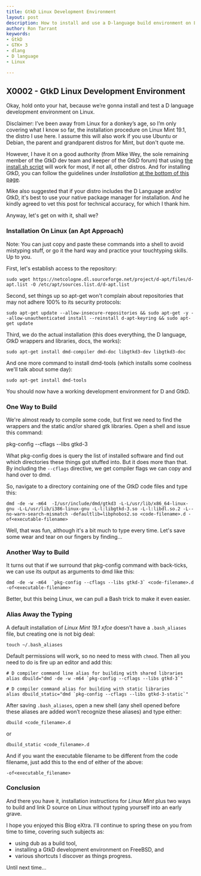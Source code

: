 ```yaml
---
title: GtkD Linux Development Environment
layout: post
description: How to install and use a D-language build environment on Linux Mint.
author: Ron Tarrant
keywords:
- GtkD
- GTK+ 3
- dlang
- D language
- Linux

---
```


## X0002 - GtkD Linux Development Environment

Okay, hold onto your hat, because we’re gonna install and test a D language development environment on Linux.

Disclaimer:
I’ve been away from Linux for a donkey’s age, so I’m only covering what I know so far, the installation procedure on Linux Mint 19.1, the distro I use here. I assume this will also work if you use Ubuntu or Debian, the parent and grandparent distros for Mint, but don't quote me.

However, I have it on a good authority (from Mike Wey, the sole remaining member of the GtkD dev team and keeper of the GtkD forum) that using [the install.sh script](https://dlang.org/install.html) will work for most, if not all, other distros. And for installing GtkD, you can follow the guidelines under *Installation* [at the bottom of this page](https://github.com/gtkd-developers/GtkD/wiki).

Mike also suggested that if your distro includes the D Language and/or GtkD, it's best to use your native package manager for installation. And he kindly agreed to vet this post for technical accuracy, for which I thank him.

Anyway, let's get on with it, shall we?

### Installation On Linux (an Apt Approach)

Note: You can just copy and paste these commands into a shell to avoid mistyping stuff, or go it the hard way and practice your touchtyping skills. Up to you.

First, let's establish access to the repository:

    sudo wget https://netcologne.dl.sourceforge.net/project/d-apt/files/d-apt.list -O /etc/apt/sources.list.d/d-apt.list

Second, set things up so apt-get won't complain about repositories that may not adhere 100% to its security protocols:

    sudo apt-get update --allow-insecure-repositories && sudo apt-get -y --allow-unauthenticated install --reinstall d-apt-keyring && sudo apt-get update

Third, we do the actual installation (this does everything, the D language, GtkD wrappers and libraries, docs, the works):

	sudo apt-get install dmd-compiler dmd-doc libgtkd3-dev libgtkd3-doc

And one more command to install dmd-tools (which installs some coolness we'll talk about some day):

	sudo apt-get install dmd-tools
	
You should now have a working development environment for D and GtkD.

### One Way to Build

We're almost ready to compile some code, but first we need to find the wrappers and the static and/or shared gtk libraries. Open a shell and issue this command:

pkg-config --cflags --libs gtkd-3

What pkg-config does is query the list of installed software and find out which directories these things got stuffed into. But it does more than that. By including the `--cflags` directive, we get compiler flags we can copy and hand over to dmd.

So, navigate to a directory containing one of the GtkD code files and type this:

    dmd -de -w -m64  -I/usr/include/dmd/gtkd3 -L-L/usr/lib/x86_64-linux-gnu -L-L/usr/lib/i386-linux-gnu -L-l:libgtkd-3.so -L-l:libdl.so.2 -L--no-warn-search-mismatch -defaultlib=libphobos2.so <code-filename>.d -of<executable-filename>

Well, that was fun, although it's a bit much to type every time. Let's save some wear and tear on our fingers by finding...

### Another Way to Build

It turns out that if we surround that pkg-config command with back-ticks, we can use its output as arguments to dmd like this: 

	dmd -de -w -m64  `pkg-config --cflags --libs gtkd-3` <code-filename>.d -of<executable-filename>

Better, but this being Linux, we can pull a Bash trick to make it even easier.

### Alias Away the Typing

A default installation of *Linux Mint 19.1 xfce* doesn't have a `.bash_aliases` file, but creating one is not big deal:

	touch ~/.bash_aliases

Default permissions will work, so no need to mess with `chmod`. Then all you need to do is fire up an editor and add this:

    # D compiler command line alias for building with shared libraries
    alias dbuild="dmd -de -w -m64 `pkg-config --cflags --libs gtkd-3`"
    
    # D compiler command alias for building with static libraries
    alias dbuild_static="dmd `pkg-config --cflags --libs gtkd-3-static`"

After saving `.bash_aliases`, open a new shell (any shell opened before these aliases are added won’t recognize these aliases) and type either:

	dbuild <code_filename>.d

or

	dbuild_static <code_filename>.d

And if you want the executable filename to be different from the code filename, just add this to the end of either of the above:

	-of<executable_filename>

### Conclusion

And there you have it, installation instructions for *Linux Mint* plus two ways to build and link D source on Linux without typing yourself into an early grave.

I hope you enjoyed this Blog eXtra. I'll continue to spring these on you from time to time, covering such subjects as:

- using dub as a build tool,
- installing a GtkD development environment on FreeBSD, and
- various shortcuts I discover as things progress.
 
Until next time...

